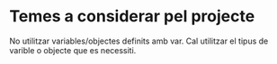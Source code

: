 # Temes a considerar pel projecte
No utilitzar variables/objectes definits amb var. Cal utilitzar el tipus de varible o objecte que es necessiti.
